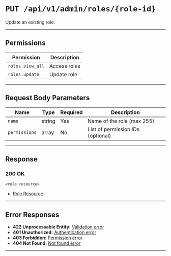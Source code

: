 # `PUT /api/v1/admin/roles/{role-id}`

Update an existing role.


---

## Permissions
| Permission            | Description         |
|-----------------------|---------------------|
| `roles.view_all`      | Access roles        |
| `roles.update`        | Update role         |

---

## Request Body Parameters
| Name           | Type    | Required | Description                        |
|----------------|---------|----------|------------------------------------|
| `name`         | string  | Yes      | Name of the role (max 255)         |
| `permissions`  | array   | No       | List of permission IDs (optional)  |

---

## Response

### 200 OK
```
<role resource>
```
- [Role Resource](role_resource.md)

---

## Error Responses
- **422 Unprocessable Entity:** [Validation error](../../_globals/validation-errors.md)
- **401 Unauthorized:** [Authentication error](../../_globals/authentication-errors.md)
- **403 Forbidden:** [Permission error](../../_globals/permission-errors.md)
- **404 Not Found:** [Not found error](../../_globals/not-found-errors.md)

---
